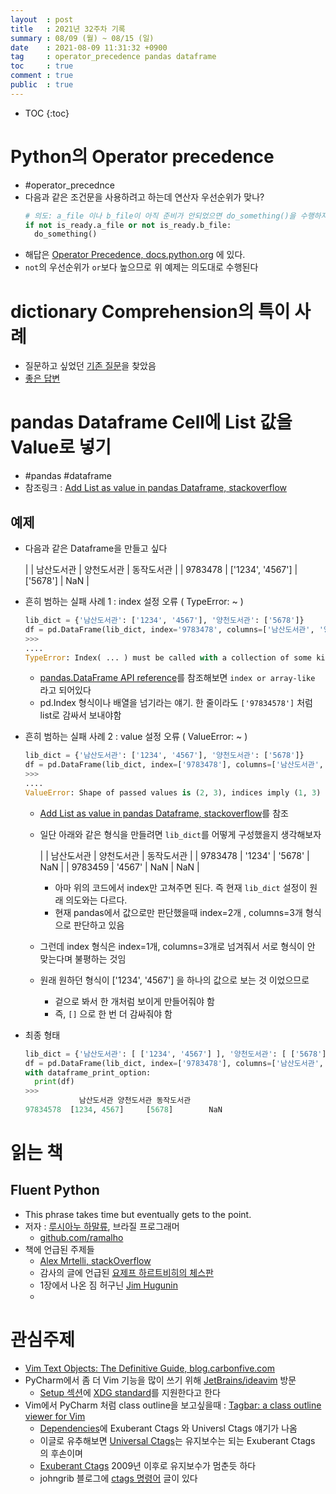 ```yaml
---
layout  : post
title   : 2021년 32주차 기록
summary : 08/09 (월) ~ 08/15 (일)
date    : 2021-08-09 11:31:32 +0900
tag     : operator_precedence pandas dataframe 
toc     : true
comment : true
public  : true
---
```

* TOC
{:toc}

# Python의 Operator precedence

* #operator_precednce
* 다음과 같은 조건문을 사용하려고 하는데 연산자 우선순위가 맞나?
  ```python
  # 의도: a_file 이나 b_file이 아직 준비가 안되었으면 do_something()을 수행하자
  if not is_ready.a_file or not is_ready.b_file:
    do_something()
  ```
* 해답은 [Operator Precedence, docs.python.org](https://docs.python.org/3/reference/expressions.html#operator-precedence) 에 있다.
*  `not`의 우선순위가 `or`보다 높으므로 위 예제는 의도대로 수행된다

# dictionary Comprehension의 특이 사례

* 질문하고 싶었던 [기존 질문](https://stackoverflow.com/q/67292334/9457247)을 찾았음
* [좋은 답변](https://stackoverflow.com/a/67292437/9457247)

# pandas Dataframe Cell에 List 값을 Value로 넣기 

* #pandas #dataframe
* 참조링크 : [Add List as value in pandas Dataframe, stackoverflow](https://stackoverflow.com/a/67292437/9457247)

## 예제

* 다음과 같은 Dataframe을 만들고 싶다
 
  |         | 남산도서관       | 양천도서관 | 동작도서관 |
  | 9783478 | ['1234', '4567'] | ['5678']   | NaN        |

* 흔히 범하는 실패 사례 1 : index 설정 오류  ( TypeError: ~ )
  ```python
  lib_dict = {'남산도서관': ['1234', '4567'], '양천도서관': ['5678']}
  df = pd.DataFrame(lib_dict, index='9783478', columns=['남산도서관', '양천도서관', '동작도서관'])
  >>> 
  ....
  TypeError: Index( ... ) must be called with a collection of some kind, '97834578' was passed
  ```
  * [pandas.DataFrame API reference](https://pandas.pydata.org/pandas-docs/stable/reference/api/pandas.DataFrame.html)를 참조해보면 `index or array-like` 라고 되어있다
  * pd.Index 형식이나 배열을 넘기라는 얘기. 한 줄이라도 `['97834578']` 처럼 list로 감싸서 보내야함
 

* 흔히 범하는 실패 사례 2 : value 설정 오류  ( ValueError: ~ )
  ```python
  lib_dict = {'남산도서관': ['1234', '4567'], '양천도서관': ['5678']}
  df = pd.DataFrame(lib_dict, index=['9783478'], columns=['남산도서관', '양천도서관', '동작도서관'])
  >>> 
  ....
  ValueError: Shape of passed values is (2, 3), indices imply (1, 3)
  ```
  * [Add List as value in pandas Dataframe, stackoverflow](https://stackoverflow.com/a/42809866/9457247)를 참조
  * 일단 아래와 같은 형식을 만들려면 `lib_dict`를 어떻게 구성했을지 생각해보자
 
    |         | 남산도서관 | 양천도서관 | 동작도서관 |
    | 9783478 | '1234'     | '5678'     | NaN        |
    | 9783459 | '4567'     | NaN        | NaN        |

    * 아마 위의 코드에서 index만 고쳐주면 된다. 즉 현재 `lib_dict` 설정이 원래 의도와는 다르다. 
    * 현재 pandas에서 값으로만 판단했을때 index=2개 , columns=3개 형식 으로 판단하고 있음 
  * 그런데 index 형식은 index=1개, columns=3개로 넘겨줘서 서로 형식이 안 맞는다며 불평하는 것임 
  * 원래 원하던 형식이 ['1234', '4567'] 을 하나의 값으로 보는 것 이었으므로 
    * 겉으로 봐서 한 개처럼 보이게 만들어줘야 함
    * 즉, `[]` 으로 한 번 더 감싸줘야 함
  
* 최종 형태
  ```python
  lib_dict = {'남산도서관': [ ['1234', '4567'] ], '양천도서관': [ ['5678'] ]}
  df = pd.DataFrame(lib_dict, index=['9783478'], columns=['남산도서관', '양천도서관', '동작도서관'])
  with dataframe_print_option:
    print(df)
  >>>
              남산도서관 양천도서관 동작도서관
  97834578  [1234, 4567]     [5678]        NaN
  ```
  
# 읽는 책
  
## Fluent Python

* This phrase takes time but eventually gets to the point.
* 저자 : [루시아누 하말류](https://www.thoughtworks.com/profiles/l/luciano-ramalho), 브라질 프로그래머
  * [github.com/ramalho](https://github.com/ramalho) 
* 책에 언급된 주제들 
  * [Alex Mrtelli, stackOverflow](https://stackoverflow.com/users/95810/alex-martelli)
  * 감사의 글에 언급된 [요제프 하르트비히의 체스판](https://www.moma.org/collection/works/4240?artist_id=2526&page=1&sov_referrer=artist)
  * 1장에서 나온 짐 허구닌 [Jim Hugunin](http://hugunin.net/story_of_jython.html)
  * 

# 관심주제

* [Vim Text Objects: The Definitive Guide, blog.carbonfive.com](https://blog.carbonfive.com/vim-text-objects-the-definitive-guide/)
* PyCharm에서 좀 더 Vim 기능을 많이 쓰기 위해 [JetBrains/ideavim](https://github.com/JetBrains/ideavim) 방문
  * [Setup 섹션](https://github.com/JetBrains/ideavim#setup)에 [XDG standard](https://specifications.freedesktop.org/basedir-spec/basedir-spec-latest.html)를 지원한다고 한다 
* Vim에서 PyCharm 처럼 class outline을 보고싶을때 : [Tagbar: a class outline viewer for Vim](https://github.com/preservim/tagbar)
  * [Dependencies](https://github.com/preservim/tagbar#dependencies)에 Exuberant Ctags 와 Universl Ctags 얘기가 나옴
  * 이글로 유추해보면 [Universal Ctags](https://ctags.io/)는 유지보수는 되는 Exuberant Ctags 의 후손이며 
  * [Exuberant Ctags](http://ctags.sourceforge.net/) 2009년 이후로 유지보수가 멈춘듯 하다
  * johngrib 블로그에 [ctags 명령어](https://johngrib.github.io/wiki/ctags/) 글이 있다 
